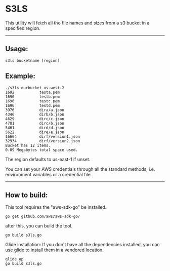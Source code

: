 # S3LS

This utility will fetch all the file names and sizes from a s3 bucket in a specified region.
___
## Usage:
```
s3ls bucketname [region]
```
## Example:
```
./s3ls ourbucket us-west-2
1692           testa.pem
1696           testb.pem
1696           testc.pem
1696           testd.pem
3976           dira/a.json
4346           dirb/b.json
4629           dirc/c.json
4781           dirc/b.json
5461           dird/d.json
5622           dire/e.json
16664          dirf/version1.json
32934          dirf/version2.json
Bucket has 12 items.
0.09 Megabytes total space used.

```

The region defaults to us-east-1 if unset.

You can set your AWS credentials through all the standard methods, i.e. environment variables or a credential file.

___
## How to build:
This tool requires the "aws-sdk-go" be installed.
```
go get github.com/aws/aws-sdk-go/
```
after this, you can build the tool.
```
go build s3ls.go
```
Glide installation:  If you don't have all the dependencies installed, you can use [glide](https://github.com/Masterminds/glide) to install them in a vendored location.
```
glide up
go build s3ls.go
```
